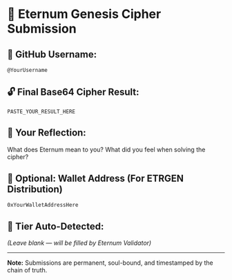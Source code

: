 # 🔐 Eternum Genesis Cipher Submission

## 🎯 GitHub Username:
`@YourUsername`

## 🔓 Final Base64 Cipher Result:
`PASTE_YOUR_RESULT_HERE`

## 🧠 Your Reflection:
What does Eternum mean to you? What did you feel when solving the cipher?

## 🧬 Optional: Wallet Address (For ETRGEN Distribution)
`0xYourWalletAddressHere`

## 💠 Tier Auto-Detected:
_(Leave blank — will be filled by Eternum Validator)_

---

**Note:** Submissions are permanent, soul-bound, and timestamped by the chain of truth.
